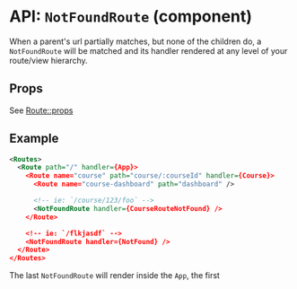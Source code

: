 API: `NotFoundRoute` (component)
===============================

When a parent's url partially matches, but none of the children do, a
`NotFoundRoute` will be matched and its handler rendered at any level of
your route/view hierarchy.

Props
-----

See [Route::props][routeProps]

Example
-------

```xml
<Routes>
  <Route path="/" handler={App}>
    <Route name="course" path="course/:courseId" handler={Course}>
      <Route name="course-dashboard" path="dashboard" />

      <!-- ie: `/course/123/foo` -->
      <NotFoundRoute handler={CourseRouteNotFound} />
    </Route>

    <!-- ie: `/flkjasdf` -->
    <NotFoundRoute handler={NotFound} />
  </Route>
</Routes>
```

The last `NotFoundRoute` will render inside the `App`, the first 

  [routeProps]:/docs/api/components/Route.md#props

